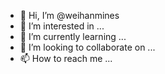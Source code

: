 - 👋 Hi, I’m @weihanmines
- 👀 I’m interested in ...
- 🌱 I’m currently learning ...
- 💞️ I’m looking to collaborate on ...
- 📫 How to reach me ...

<!---
weihanmines/weihanmines is a ✨ special ✨ repository because its `README.md` (this file) appears on your GitHub profile.
You can click the Preview link to take a look at your changes.
--->
